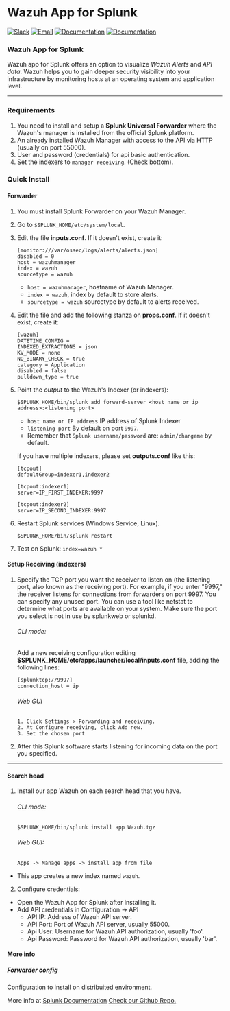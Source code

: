# Wazuh App for Splunk

[![Slack](https://img.shields.io/badge/slack-join-blue.svg)](https://goo.gl/forms/M2AoZC4b2R9A9Zy12)
[![Email](https://img.shields.io/badge/email-join-blue.svg)](https://groups.google.com/forum/#!forum/wazuh)
[![Documentation](https://img.shields.io/badge/docs-view-green.svg)](https://documentation.wazuh.com)
[![Documentation](https://img.shields.io/badge/web-view-green.svg)](https://wazuh.com)

###  Wazuh App for Splunk

Wazuh app for Splunk offers an option to visualize _Wazuh Alerts_ and _API data_. Wazuh helps you to gain deeper security visibility into your infrastructure by monitoring hosts at an operating system and application level.
* * *
### Requirements

1. You need to install and setup a __Splunk Universal Forwarder__ where the Wazuh's manager is installed from the official Splunk platform. 
2. An already installed Wazuh Manager with access to the API via HTTP (usually on port 55000).
3. User and password (credentials) for api basic authentication.
4. Set the indexers to `manager receiving`. (Check bottom).

### Quick Install

#### Forwarder

1. You must install Splunk Forwarder on your Wazuh Manager.
2. Go to `$SPLUNK_HOME/etc/system/local`. 
3. Edit the file __inputs.conf__. If it doesn't exist, create it:

	```
	[monitor:///var/ossec/logs/alerts/alerts.json]
	disabled = 0
	host = wazuhmanager
	index = wazuh
	sourcetype = wazuh
	```
   - `host = wazuhmanager`, hostname of Wazuh Manager.
   - `index = wazuh`, index by default to store alerts.
   - `sourcetype = wazuh` sourcetype by default to alerts received.
4. Edit the file and add the following stanza on __props.conf__. If it doesn't exist, create it:

	```
	[wazuh]
	DATETIME_CONFIG = 
	INDEXED_EXTRACTIONS = json
	KV_MODE = none
	NO_BINARY_CHECK = true
	category = Application
	disabled = false
	pulldown_type = true
	```
5. Point the _output_ to the Wazuh's Indexer (or indexers):
    ```
	$SPLUNK_HOME/bin/splunk add forward-server <host name or ip address>:<listening port>
	```
	- `host name or IP address` IP address of Splunk Indexer
	- `listening port` By default on port `9997`.
	-  Remember that `Splunk username/password` are: `admin/changeme` by default. 
	
    If you have multiple indexers, please set __outputs.conf__ like this:
    ```
	[tcpout]
	defaultGroup=indexer1,indexer2
 	
	[tcpout:indexer1]
	server=IP_FIRST_INDEXER:9997
 
 	[tcpout:indexer2]
 	server=IP_SECOND_INDEXER:9997
 	```
6. Restart Splunk services (Windows Service, Linux).
    ```
	$SPLUNK_HOME/bin/splunk restart
	```
7. Test on Splunk:
	`index=wazuh *`
####  Setup  Receiving (indexers)
1. Specify the TCP port you want the receiver to listen on (the listening port, also known as the receiving port). For example, if you enter "9997," the receiver listens for connections from forwarders on port 9997. You can specify any unused port. You can use a tool like netstat to determine what ports are available on your system. Make sure the port you select is not in use by splunkweb or splunkd. 

    ###### CLI mode:
    Add a new receiving configuration editing __$SPLUNK_HOME/etc/apps/launcher/local/inputs.conf__ file, adding the following lines:
     ```
	[splunktcp://9997]
	connection_host = ip
	```
    ###### Web GUI
    ```
	1. Click Settings > Forwarding and receiving.
    2. At Configure receiving, click Add new.
    3. Set the chosen port
	```
2. After this Splunk software starts listening for incoming data on the port you specified.
***
#### Search head
1. Install our app Wazuh on each search head that you have.
    ######  CLI mode:
    ```
    $SPLUNK_HOME/bin/splunk install app Wazuh.tgz
    ```
    ######  Web GUI:
    ```
    Apps -> Manage apps -> install app from file
    ```
* This app creates a new index named `wazuh`.

2. Configure credentials:
  - Open the Wazuh App for Splunk after installing it.
  - Add API credentials in Configuration -> API
    - API IP: Address of Wazuh API server.
    - API Port: Port of Wazuh API server, usually 55000.
    - Api User: Username for Wazuh API authorization, usually 'foo'.
    - Api Password: Password for Wazuh API authorization, usually 'bar'.


#### More info

##### Forwarder config

Configuration to install on distribuited environment. 

More info at [Splunk Documentation](https://docs.splunk.com/Documentation/SplunkCloud/6.6.1/Forwarding/Enableareceiver)
[Check our Github Repo.](https://github.com/wazuh/wazuh-splunk)

